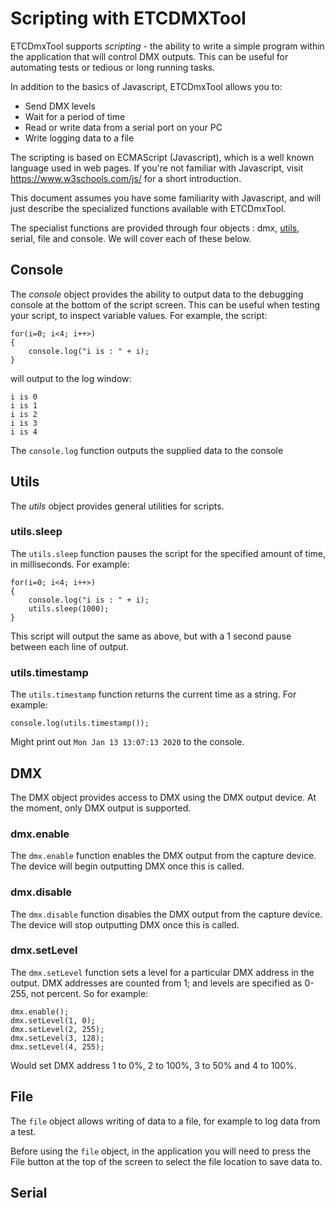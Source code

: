 # Scripting with ETCDMXTool

ETCDmxTool supports *scripting* - the ability to write a simple program within the application that will control DMX outputs. This can be useful for automating tests or tedious or long running tasks.

In addition to the basics of Javascript, ETCDmxTool allows you to:
* Send DMX levels
* Wait for a period of time
* Read or write data from a serial port on your PC
* Write logging data to a file

The scripting is based on ECMAScript (Javascript), which is a well known language used in web pages. If you're not familiar with Javascript, visit https://www.w3schools.com/js/ for a short introduction.

This document assumes you have some familiarity with Javascript, and will just describe the specialized functions available with ETCDmxTool.

The specialist functions are provided through four objects : dmx, [utils](Utils), serial, file and console. We will cover each of these below.

## Console

The *console* object provides the ability to output data to the debugging console at the bottom of the script screen. This can be useful when testing your script, to inspect variable values. For example, the script:

    for(i=0; i<4; i++>)
    {
        console.log("i is : " + i);
    }

will output to the log window:

    i is 0
    i is 1
    i is 2
    i is 3
    i is 4

The `console.log` function outputs the supplied data to the console

## Utils

The *utils* object provides general utilities for scripts.

### utils.sleep

The `utils.sleep` function pauses the script for the specified amount of time, in milliseconds. For example:


    for(i=0; i<4; i++>)
    {
        console.log("i is : " + i);
        utils.sleep(1000);
    }

This script will output the same as above, but with a 1 second pause between each line of output.

### utils.timestamp

The `utils.timestamp` function returns the current time as a string. For example:

    console.log(utils.timestamp());

Might print out `Mon Jan 13 13:07:13 2020` to the console.

## DMX

The DMX object provides access to DMX using the DMX output device. At the moment, only DMX output is supported.

### dmx.enable
The `dmx.enable` function enables the DMX output from the capture device. The device will begin outputting DMX once this is called.

### dmx.disable
The `dmx.disable` function disables the DMX output from the capture device. The device will stop outputting DMX once this is called.

### dmx.setLevel
The `dmx.setLevel` function sets a level for a particular DMX address in the output. DMX addresses are counted from 1; and levels are specified as 0-255, not percent. So for example:

    dmx.enable();
    dmx.setLevel(1, 0);
    dmx.setLevel(2, 255);
    dmx.setLevel(3, 128);
    dmx.setLevel(4, 255);

Would set DMX address 1 to 0%, 2 to 100%, 3 to 50% and 4 to 100%.

## File
The `file` object allows writing of data to a file, for example to log data from a test.

Before using the `file` object, in the application you will need to press the File button at the top of the screen to select the file location to save data to.

## Serial